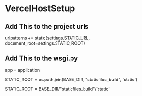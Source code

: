# VercelHostSetup

## Add This to the project urls
urlpatterns += static(settings.STATIC_URL, document_root=settings.STATIC_ROOT)

## Add This to the wsgi.py
app = application

STATIC_ROOT = os.path.join(BASE_DIR, "staticfiles_build", 'static')

STATIC_ROOT = BASE_DIR/"staticfiles_build"/'static'
